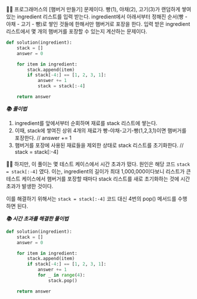 🧑‍💻 프로그래머스의 [햄버거 만들기] 문제이다. 빵(1), 야채(2), 고기(3)가 랜덤하게 쌓여있는 ingredient 리스트를 입력 받는다. ingredient에서 아래서부터 정해진 순서(빵 - 야채 - 고기 - 빵)로 쌓인 것들에 한해서만 햄버거로 포장을 한다. 입력 받은 ingredient 리스트에서 몇 개의 햄버거를 포장할 수 있는지 계산하는 문제이다. 

```python
def solution(ingredient):
    stack = []
    answer = 0

    for item in ingredient:
        stack.append(item)
        if stack[-4:] == [1, 2, 3, 1]:
            answer += 1
            stack = stack[:-4]

    return answer

```

***📚 풀이법***

1. ingredient를 앞에서부터 순회하며 재료를 stack 리스트에 쌓는다. 
2. 이때, stack에 쌓여진 상위 4개의 재료가 빵-야채-고기-빵(1,2,3,1)이면 햄버거를 포장한다.  // answer += 1
3. 햄버거를 포장에 사용된 재료들을 제외한 상태로 stack 리스트를 초기화한다.  // stack = stack[:-4]



🧑‍💻 하지만, 이 풀이는 몇 테스트 케이스에서 시간 초과가 떴다. 원인은 해당 코드 `stack = stack[:-4]` 였다. 이는, ingredient의 길이가 최대 1,000,000이다보니 리스트가 큰 테스트 케이스에서 햄버거를 포장할 때마다 stack 리스트를 새로 초기화하는 것에 시간 초과가 발생한 것이다.

이를 해결하기 위해서는  `stack = stack[:-4]` 코드 대신 4번의 pop() 메서드를 수행하면 된다.



***📚 시간 초과를 해결한 풀이법***

```python
def solution(ingredient):
    stack = []
    answer = 0

    for item in ingredient:
        stack.append(item)
        if stack[-4:] == [1, 2, 3, 1]:
            answer += 1
            for _ in range(4):
                stack.pop()

    return answer
```


